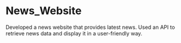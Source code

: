 # News_Website
Developed a news website that provides latest news. Used an API to retrieve news data and display it in a user-friendly way.
